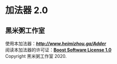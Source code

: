 # 加法器 2.0
## 黑米粥工作室
使用本加法器：***<http://www.heimizhou.ga/Adder>***  
阅读本加法器的许可证：[**Boost Software License 1.0**](https://github.com/Heymmy-Zhou/Adder/blob/master/LICENSE_1_0.txt)  
Copyright 黑米粥工作室 2020.
